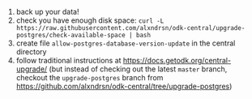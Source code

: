 1. back up your data!
2. check you have enough disk space: `curl -L https://raw.githubusercontent.com/alxndrsn/odk-central/upgrade-postgres/check-available-space | bash`
3. create file `allow-postgres-database-version-update` in the central directory
4. follow traditional instructions at https://docs.getodk.org/central-upgrade/ (but instead of checking out the latest `master` branch, checkout the `upgrade-postgres` branch from https://github.com/alxndrsn/odk-central/tree/upgrade-postgres)
